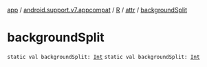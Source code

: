[app](../../../index.md) / [android.support.v7.appcompat](../../index.md) / [R](../index.md) / [attr](index.md) / [backgroundSplit](./background-split.md)

# backgroundSplit

`static val backgroundSplit: `[`Int`](https://kotlinlang.org/api/latest/jvm/stdlib/kotlin/-int/index.html)
`static val backgroundSplit: `[`Int`](https://kotlinlang.org/api/latest/jvm/stdlib/kotlin/-int/index.html)